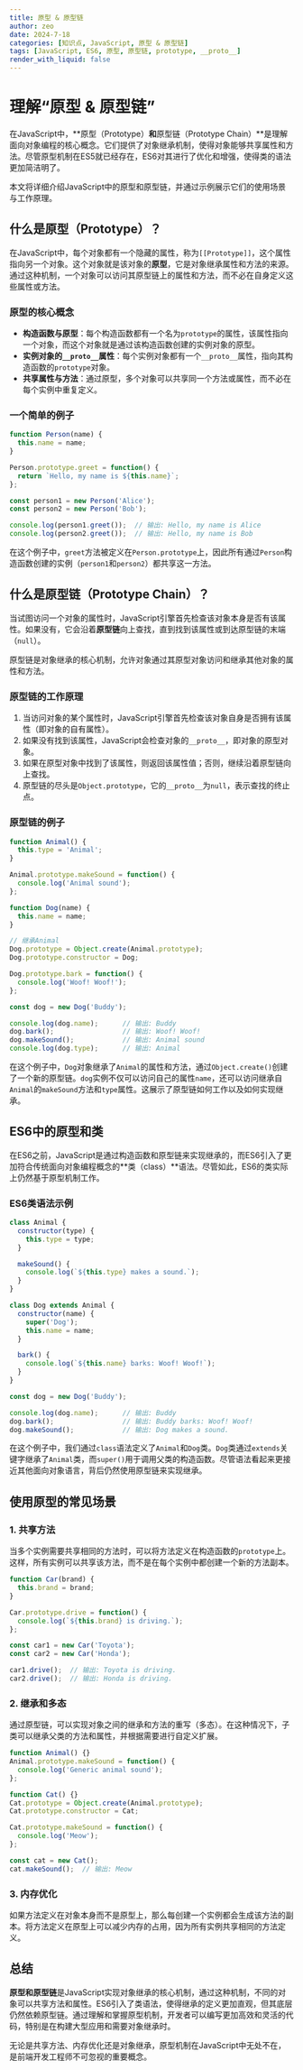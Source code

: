 ```yaml
---
title: 原型 & 原型链
author: zeo
date: 2024-7-18
categories: [知识点, JavaScript, 原型 & 原型链]
tags: [JavaScript, ES6, 原型, 原型链, prototype, __proto__]
render_with_liquid: false
---
```


# 理解“原型 & 原型链”

在JavaScript中，**原型（Prototype）**和**原型链（Prototype Chain）**是理解面向对象编程的核心概念。它们提供了对象继承机制，使得对象能够共享属性和方法。尽管原型机制在ES5就已经存在，ES6对其进行了优化和增强，使得类的语法更加简洁明了。

本文将详细介绍JavaScript中的原型和原型链，并通过示例展示它们的使用场景与工作原理。

## 什么是原型（Prototype）？

在JavaScript中，每个对象都有一个隐藏的属性，称为`[[Prototype]]`，这个属性指向另一个对象。这个对象就是该对象的**原型**，它是对象继承属性和方法的来源。通过这种机制，一个对象可以访问其原型链上的属性和方法，而不必在自身定义这些属性或方法。

### 原型的核心概念

- **构造函数与原型**：每个构造函数都有一个名为`prototype`的属性，该属性指向一个对象，而这个对象就是通过该构造函数创建的实例对象的原型。
- **实例对象的`__proto__`属性**：每个实例对象都有一个`__proto__`属性，指向其构造函数的`prototype`对象。
- **共享属性与方法**：通过原型，多个对象可以共享同一个方法或属性，而不必在每个实例中重复定义。

### 一个简单的例子

```javascript
function Person(name) {
  this.name = name;
}

Person.prototype.greet = function() {
  return `Hello, my name is ${this.name}`;
};

const person1 = new Person('Alice');
const person2 = new Person('Bob');

console.log(person1.greet());  // 输出: Hello, my name is Alice
console.log(person2.greet());  // 输出: Hello, my name is Bob
```

在这个例子中，`greet`方法被定义在`Person.prototype`上，因此所有通过`Person`构造函数创建的实例（`person1`和`person2`）都共享这一方法。

## 什么是原型链（Prototype Chain）？

当试图访问一个对象的属性时，JavaScript引擎首先检查该对象本身是否有该属性。如果没有，它会沿着**原型链**向上查找，直到找到该属性或到达原型链的末端（`null`）。

原型链是对象继承的核心机制，允许对象通过其原型对象访问和继承其他对象的属性和方法。

### 原型链的工作原理

1. 当访问对象的某个属性时，JavaScript引擎首先检查该对象自身是否拥有该属性（即对象的自有属性）。
2. 如果没有找到该属性，JavaScript会检查对象的`__proto__`，即对象的原型对象。
3. 如果在原型对象中找到了该属性，则返回该属性值；否则，继续沿着原型链向上查找。
4. 原型链的尽头是`Object.prototype`，它的`__proto__`为`null`，表示查找的终止点。

### 原型链的例子

```javascript
function Animal() {
  this.type = 'Animal';
}

Animal.prototype.makeSound = function() {
  console.log('Animal sound');
};

function Dog(name) {
  this.name = name;
}

// 继承Animal
Dog.prototype = Object.create(Animal.prototype);
Dog.prototype.constructor = Dog;

Dog.prototype.bark = function() {
  console.log('Woof! Woof!');
};

const dog = new Dog('Buddy');

console.log(dog.name);      // 输出: Buddy
dog.bark();                 // 输出: Woof! Woof!
dog.makeSound();            // 输出: Animal sound
console.log(dog.type);      // 输出: Animal
```

在这个例子中，`Dog`对象继承了`Animal`的属性和方法，通过`Object.create()`创建了一个新的原型链。`dog`实例不仅可以访问自己的属性`name`，还可以访问继承自`Animal`的`makeSound`方法和`type`属性。这展示了原型链如何工作以及如何实现继承。

## ES6中的原型和类

在ES6之前，JavaScript是通过构造函数和原型链来实现继承的，而ES6引入了更加符合传统面向对象编程概念的**类（class）**语法。尽管如此，ES6的类实际上仍然基于原型机制工作。

### ES6类语法示例

```javascript
class Animal {
  constructor(type) {
    this.type = type;
  }

  makeSound() {
    console.log(`${this.type} makes a sound.`);
  }
}

class Dog extends Animal {
  constructor(name) {
    super('Dog');
    this.name = name;
  }

  bark() {
    console.log(`${this.name} barks: Woof! Woof!`);
  }
}

const dog = new Dog('Buddy');

console.log(dog.name);      // 输出: Buddy
dog.bark();                 // 输出: Buddy barks: Woof! Woof!
dog.makeSound();            // 输出: Dog makes a sound.
```

在这个例子中，我们通过`class`语法定义了`Animal`和`Dog`类。`Dog`类通过`extends`关键字继承了`Animal`类，而`super()`用于调用父类的构造函数。尽管语法看起来更接近其他面向对象语言，背后仍然使用原型链来实现继承。

## 使用原型的常见场景

### 1. **共享方法**
   当多个实例需要共享相同的方法时，可以将方法定义在构造函数的`prototype`上。这样，所有实例可以共享该方法，而不是在每个实例中都创建一个新的方法副本。

   ```javascript
   function Car(brand) {
     this.brand = brand;
   }

   Car.prototype.drive = function() {
     console.log(`${this.brand} is driving.`);
   };

   const car1 = new Car('Toyota');
   const car2 = new Car('Honda');

   car1.drive();  // 输出: Toyota is driving.
   car2.drive();  // 输出: Honda is driving.
   ```

### 2. **继承和多态**
   通过原型链，可以实现对象之间的继承和方法的重写（多态）。在这种情况下，子类可以继承父类的方法和属性，并根据需要进行自定义扩展。

   ```javascript
   function Animal() {}
   Animal.prototype.makeSound = function() {
     console.log('Generic animal sound');
   };

   function Cat() {}
   Cat.prototype = Object.create(Animal.prototype);
   Cat.prototype.constructor = Cat;

   Cat.prototype.makeSound = function() {
     console.log('Meow');
   };

   const cat = new Cat();
   cat.makeSound();  // 输出: Meow
   ```

### 3. **内存优化**
   如果方法定义在对象本身而不是原型上，那么每创建一个实例都会生成该方法的副本。将方法定义在原型上可以减少内存的占用，因为所有实例共享相同的方法定义。

## 总结

**原型和原型链**是JavaScript实现对象继承的核心机制，通过这种机制，不同的对象可以共享方法和属性。ES6引入了类语法，使得继承的定义更加直观，但其底层仍然依赖原型链。通过理解和掌握原型机制，开发者可以编写更加高效和灵活的代码，特别是在构建大型应用和需要对象继承时。

无论是共享方法、内存优化还是对象继承，原型机制在JavaScript中无处不在，是前端开发工程师不可忽视的重要概念。